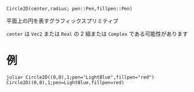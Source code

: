 ```
Circle2D(center,radius; pen::Pen,fillpen::Pen)
```

平面上の円を表すグラフィックスプリミティブ

`center` は `Vec2` または `Real` の 2 組または `Complex` である可能性があります

# 例

```julia-repl
julia> Circle2D((0,0),1;pen="LightBlue",fillpen="red")
Circle2D((0,0),1;pen=LightBlue,fillpen=red)
```
